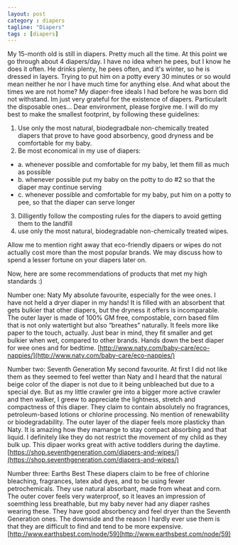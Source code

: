 ```yaml
---
layout: post
category : diapers
tagline: "Diapers"
tags : [diapers]
---
```


My 15-month old is still in diapers. Pretty much all the time. At this point we go through about 4 diapers/day. 
I have no idea when he pees, but I know he does it often. He drinks plenty, he pees often, and it's winter, so he is dressed in layers.
Trying to put him on a potty every 30 minutes or so would mean neither he nor I have much time for anything else. And what about the times we are not home?
My diaper-free ideals I had before he was born did not withstand. Im just very grateful for the existence of diapers. Particularlt the disposable ones...
Dear environment, please forgive me. I will do my best to make the smallest footprint, by following these guidelines:

1. Use only the most natural, biodegradbale non-chemically treated diapers that prove to have good absorbency, good dryness and be comfortable for my baby.
2. Be most economical in my use of diapers:
  - a. whenever possible and comfortable for my baby, let them fill as much as possible
  - b. whenever possible put my baby on the potty to do #2 so that the diaper may continue serving
  - c. whenever possible and comfortable for my baby, put him on a potty to pee, so that the diaper can serve longer
3. Dilligently follow the composting rules for the diapers to avoid getting them to the landfill
4. use only the most natural, biodegradable non-chemically treated wipes.

Allow me to mention right away that eco-friendly dipaers or wipes do not actually cost more than the most popular brands. 
We may discuss how to spend a lesser fortune on your diapers later on.

Now, here are some recommendations of products that met my high standards :)

Number one: Naty
My absolute favourite, especially for the wee ones. I have not held a dryer diaper in my hands! It is filled with an 
absorbent that gets bulkier that other diapers, but the dryness it offers is incomparable. The outer layer is made of 100% GM free, 
compostable, corn based film that is not only watertight but also “breathes” naturally. It feels more like paper to the touch, actually.
Just bear in mind, they fit smaller and get bulkier when wet, compared to other brands.
Hands down the best diaper for wee ones and for bedtime.
[http://www.naty.com/baby-care/eco-nappies/](http://www.naty.com/baby-care/eco-nappies/)

Number two: Seventh Generation
My second favourite. At first I did not like them as they seemed to feel wetter than Naty and I heard 
that the natural beige color of the diaper is not due to it being unbleached but due to a special dye. But as my little crawler gre into a bigger
more active crawler and then walker, I greew to appreciate the lightness, stretch and compactness of this diaper. They claim to contain absolutely 
no fragrances, petroleum-based lotions or chlorine processing. No mention of renewability or biodegradability. The outer layer of the diaper feels more plasticky than Naty.
It is amazing how they mamange to stay compact absorbing and that liquid. I definitely like they do not restrict the movement of my child as they bulk up.
This dipaer works great with active toddlers during the daytime.
[https://shop.seventhgeneration.com/diapers-and-wipes/](https://shop.seventhgeneration.com/diapers-and-wipes/)

Number three: Earths Best
These diapers claim to be free of chlorine bleaching, fragrances, latex abd dyes, and to be using fewer petrochemicals. They use natural absorbant, made from wheat and corn.
The outer cover feels very waterproof, so it leaves an impression of soemthing less breathable, but my baby never had any diaper rashes wearing these.
They have good absorbency and feel dryer than the Seventh Generation ones. The downside and the reason I hardly ever use them is that they are difficult to find and tend to be more expensive.
[http://www.earthsbest.com/node/59](http://www.earthsbest.com/node/59)
